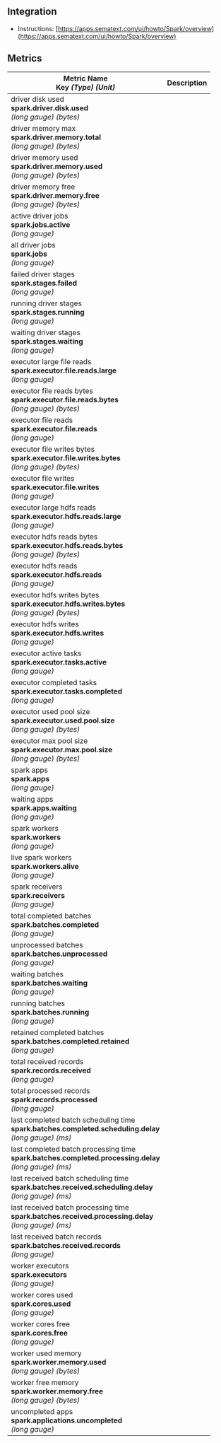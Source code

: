 ## Integration

- Instructions: [https://apps.sematext.com/ui/howto/Spark/overview](https://apps.sematext.com/ui/howto/Spark/overview)

## Metrics

Metric Name<br> Key *(Type)* *(Unit)*                                                                           |  Description
----------------------------------------------------------------------------------------------------------------|-------------
driver disk used<br>**spark.driver.disk.used** <br>*(long gauge)* *(bytes)*                                     |
driver memory max<br>**spark.driver.memory.total** <br>*(long gauge)* *(bytes)*                                 |
driver memory used<br>**spark.driver.memory.used** <br>*(long gauge)* *(bytes)*                                 |
driver memory free<br>**spark.driver.memory.free** <br>*(long gauge)* *(bytes)*                                 |
active driver jobs<br>**spark.jobs.active** <br>*(long gauge)*                                                  |
all driver jobs<br>**spark.jobs** <br>*(long gauge)*                                                            |
failed driver stages<br>**spark.stages.failed** <br>*(long gauge)*                                              |
running driver stages<br>**spark.stages.running** <br>*(long gauge)*                                            |
waiting driver stages<br>**spark.stages.waiting** <br>*(long gauge)*                                            |
executor large file reads<br>**spark.executor.file.reads.large** <br>*(long gauge)*                             |
executor file reads bytes<br>**spark.executor.file.reads.bytes** <br>*(long gauge)* *(bytes)*                   |
executor file reads<br>**spark.executor.file.reads** <br>*(long gauge)*                                         |
executor file writes bytes<br>**spark.executor.file.writes.bytes** <br>*(long gauge)* *(bytes)*                 |
executor file writes<br>**spark.executor.file.writes** <br>*(long gauge)*                                       |
executor large hdfs reads<br>**spark.executor.hdfs.reads.large** <br>*(long gauge)*                             |
executor hdfs reads bytes<br>**spark.executor.hdfs.reads.bytes** <br>*(long gauge)* *(bytes)*                   |
executor hdfs reads<br>**spark.executor.hdfs.reads** <br>*(long gauge)*                                         |
executor hdfs writes bytes<br>**spark.executor.hdfs.writes.bytes** <br>*(long gauge)* *(bytes)*                 |
executor hdfs writes<br>**spark.executor.hdfs.writes** <br>*(long gauge)*                                       |
executor active tasks<br>**spark.executor.tasks.active** <br>*(long gauge)*                                     |
executor completed tasks<br>**spark.executor.tasks.completed** <br>*(long gauge)*                               |
executor used pool size<br>**spark.executor.used.pool.size** <br>*(long gauge)* *(bytes)*                       |
executor max pool size<br>**spark.executor.max.pool.size** <br>*(long gauge)* *(bytes)*                         |
spark apps<br>**spark.apps** <br>*(long gauge)*                                                                 |
waiting apps<br>**spark.apps.waiting** <br>*(long gauge)*                                                       |
spark workers<br>**spark.workers** <br>*(long gauge)*                                                           |
live spark workers<br>**spark.workers.alive** <br>*(long gauge)*                                                |
spark receivers<br>**spark.receivers** <br>*(long gauge)*                                                       |
total completed batches<br>**spark.batches.completed** <br>*(long gauge)*                                       |
unprocessed batches<br>**spark.batches.unprocessed** <br>*(long gauge)*                                         |
waiting batches<br>**spark.batches.waiting** <br>*(long gauge)*                                                 |
running batches<br>**spark.batches.running** <br>*(long gauge)*                                                 |
retained completed batches<br>**spark.batches.completed.retained** <br>*(long gauge)*                           |
total received records<br>**spark.records.received** <br>*(long gauge)*                                         |
total processed records<br>**spark.records.processed** <br>*(long gauge)*                                       |
last completed batch scheduling time<br>**spark.batches.completed.scheduling.delay** <br>*(long gauge)* *(ms)*  |
last completed batch processing time<br>**spark.batches.completed.processing.delay** <br>*(long gauge)* *(ms)*  |
last received batch scheduling time<br>**spark.batches.received.scheduling.delay** <br>*(long gauge)* *(ms)*    |
last received batch processing time<br>**spark.batches.received.processing.delay** <br>*(long gauge)* *(ms)*    |
last received batch records<br>**spark.batches.received.records** <br>*(long gauge)*                            |
worker executors<br>**spark.executors** <br>*(long gauge)*                                                      |
worker cores used<br>**spark.cores.used** <br>*(long gauge)*                                                    |
worker cores free<br>**spark.cores.free** <br>*(long gauge)*                                                    |
worker used memory<br>**spark.worker.memory.used** <br>*(long gauge)* *(bytes)*                                 |
worker free memory<br>**spark.worker.memory.free** <br>*(long gauge)* *(bytes)*                                 |
uncompleted apps<br>**spark.applications.uncompleted** <br>*(long gauge)*                                       |